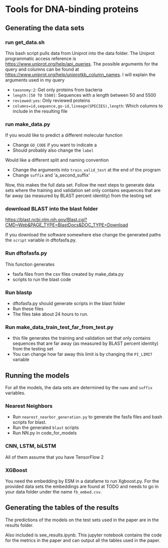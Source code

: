 # Tools for DNA-binding proteins

## Generating the data sets

### run get_data.sh

This bash script pulls data from Uniprot into the data folder. The Uniprot programmatic access reference is https://www.uniprot.org/help/api_queries. 
The possible arguments for the query and columns can be found at https://www.uniprot.org/help/uniprotkb_column_names.
I will explain the arguments used in my query
- `taxonomy:2`: Get only proteins from bacteria
- `length:[50 TO 5500]`: Sequences with a length between 50 and 5500
- `reviewed:yes`: Only reviewed proteins
- `columns=id,sequence,go-id,lineage(SPECIES),length`: Which columns to include in the resulting file

### run make_data.py
If you would like to predict a different molecular function
- Change `GO_CODE` if you want to indicate a 
- Should probably also change the `label`

Would like a different split and naming convention
- Change the arguments into `train_valid_test` at the end of the program
- Change `suffix` and 'a_second_suffix'

Now, this makes the full data set. Follow the next steps to generate data sets where the training and validation set only contains sequences that are far away (as measured by BLAST percent identity) from the testing set

### download BLAST into the blast folder

https://blast.ncbi.nlm.nih.gov/Blast.cgi?CMD=Web&PAGE_TYPE=BlastDocs&DOC_TYPE=Download

If you download the software somewhere else change the generated paths the `script` variable in dftofasfa.py.

### Run dftofasfa.py
This function generates 
- fasfa files from the csv files created by make_data.py
- scripts to run the blast code 

### Run blastp
- dftofasfa.py should generate scripts in the blast folder
- Run these files
- The files take about 24 hours to run. 

### Run make_data_train_test_far_from_test.py
- this file generates the training and validation set that only contains sequences that are far away (as measured by BLAST percent identity) from the testing set
- You can change how far away this limit is by changing the `PI_LIMIT` variable

## Running the models
For all the models, the data sets are determined by the `name` and `suffix` variables. 

### Nearest Neighbors 
- Run `nearest_nearbor_generation.py` to generate the fasfa files and bash scripts for blast. 
- Run the generated `blast` scripts
- Run NN.py in code_for_models

### CNN, LSTM, biLSTM
 All of them assume that you have TensorFlow 2 

### XGBoost
You need the embedding by ESM in a datafame to run Xgboost.py. For the provided data sets the embeddings are found at TODO and needs to go in your data folder under the name `fb_embed.csv`. 

## Generating the tables of the results
The predictions of the models on the test sets used in the paper are in the results folder. 

Also included is see_results.ipynb. This jupyter notebook contains the code for the metrics in the paper and can output all the tables used in the paper.
